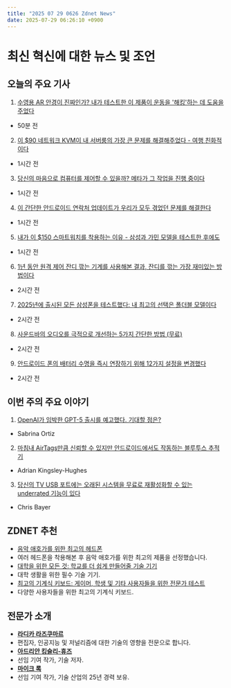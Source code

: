 ```yaml
---
title: "2025 07 29 0626 Zdnet News"
date: 2025-07-29 06:26:10 +0900
---
```


# 최신 혁신에 대한 뉴스 및 조언
## 오늘의 주요 기사 

1. [수영용 AR 안경이 진짜인가? 내가 테스트한 이 제품이 운동을 '해킹'하는 데 도움을 주었다](https://www.zdnet.com/article/are-ar-glasses-for-swimming-legit-this-pair-i-tested-helped-me-hack-my-workouts/)  
- 50분 전 

2. [이 $90 네트워크 KVM이 내 서버룸의 가장 큰 문제를 해결해주었다 - 여행 친화적이다](https://www.zdnet.com/home-and-office/networking/this-90-network-kvm-solves-one-of-my-biggest-server-room-hassles-and-its-travel-friendly/)  
- 1시간 전 

3. [당신의 마음으로 컴퓨터를 제어할 수 있을까? 메타가 그 작업을 진행 중이다](https://www.zdnet.com/article/control-your-computer-with-your-mind-metas-working-on-that/)  
- 1시간 전 

4. [이 간단한 안드로이드 연락처 업데이트가 우리가 모두 겪었던 문제를 해결한다](https://www.zdnet.com/article/this-super-simple-android-contacts-update-solves-a-problem-weve-all-had/)  
- 1시간 전 

5. [내가 이 $150 스마트워치를 착용하는 이유 - 삼성과 가민 모델을 테스트한 후에도](https://www.zdnet.com/article/why-i-wear-this-150-smartwatch-even-after-testing-competing-samsung-and-garmin-models/)  
- 1시간 전 

6. [1년 동안 원격 제어 잔디 깎는 기계를 사용해본 결과, 잔디를 깎는 가장 재미있는 방법이다](https://www.zdnet.com/home-and-office/yard-outdoors/ive-used-a-remote-controlled-mower-for-a-year-and-its-the-most-fun-way-to-cut-grass/)  
- 2시간 전 

7. [2025년에 출시된 모든 삼성폰을 테스트했다: 내 최고의 선택은 폴더블 모델이다](https://www.zdnet.com/article/best-samsung-phone/)  
- 2시간 전 

8. [사운드바의 오디오를 극적으로 개선하는 5가지 간단한 방법 (무료)](https://www.zdnet.com/home-and-office/home-entertainment/5-simple-ways-to-dramatically-improve-your-soundbars-audio-and-for-free/)  
- 2시간 전 

9. [안드로이드 폰의 배터리 수명을 즉시 연장하기 위해 12가지 설정을 변경했다](https://www.zdnet.com/article/i-changed-12-settings-on-my-android-phone-to-instantly-extend-the-battery-life/)  
- 2시간 전

## 이번 주의 주요 이야기 

1. [OpenAI가 임박한 GPT-5 출시를 예고했다. 기대할 점은?](https://www.zdnet.com/article/openai-teases-imminent-gpt-5-launch-heres-what-to-expect/)  
- Sabrina Ortiz 

2. [마침내 AirTags만큼 신뢰할 수 있지만 안드로이드에서도 작동하는 블루투스 추적기](https://www.zdnet.com/article/finally-a-bluetooth-tracker-thats-as-reliable-as-airtags-but-works-for-android-too/)  
- Adrian Kingsley-Hughes 

3. [당신의 TV USB 포트에는 오래된 시스템을 무료로 재활성화할 수 있는 underrated 기능이 있다](https://www.zdnet.com/home-and-office/home-entertainment/your-tvs-usb-port-has-an-underrated-feature-that-can-revitalize-an-old-system-for-free/)  
- Chris Bayer

## ZDNET 추천 

- [음악 애호가를 위한 최고의 헤드폰](https://www.zdnet.com/article/best-music-headphones/)  
- 여러 헤드폰을 착용해본 후 음악 애호가를 위한 최고의 제품을 선정했습니다. 
- [대학을 위한 모든 것: 학교를 더 쉽게 만들어줄 기술 기기](https://www.zdnet.com/education/computers-tech/everything-you-need-for-back-to-school-tech/)  
- 대학 생활을 위한 필수 기술 기기. 
- [최고의 기계식 키보드: 게이머, 학생 및 기타 사용자들을 위한 전문가 테스트](https://www.zdnet.com/home-and-office/smart-office/best-mechanical-keyboard/)  
- 다양한 사용자들을 위한 최고의 기계식 키보드.

## 전문가 소개 

- **[라디카 라즈쿠마르](https://www.zdnet.com/meet-the-team/radhika-rajkumar/)**  
- 편집자, 인공지능 및 저널리즘에 대한 기술의 영향을 전문으로 합니다. 
- **[아드리안 킹슬리-휴즈](https://www.zdnet.com/meet-the-team/adrian-kingsley-hughes/)**  
- 선임 기여 작가, 기술 저자. 
- **[마이크 록](https://www.zdnet.com/meet-the-team/mike-lock/)**  
- 선임 기여 작가, 기술 산업의 25년 경력 보유.